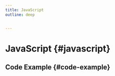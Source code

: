 ```yaml
---
title: JavaScript
outline: deep


---
```


<script setup>
    import CodeSandBox from "@theme/components/CodeSandBox.vue";
</script>

# JavaScript {#javascript}

## Code Example {#code-example}

<ClientOnly>
    <CodeSandBox id="nostalgic-keldysh-cj5y83" title="javascript" filePath="src/index.js" />
</ClientOnly>
